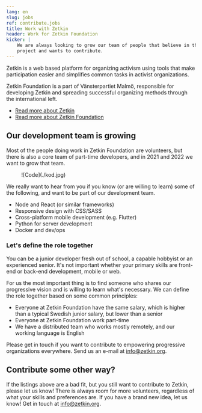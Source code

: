 ```yaml
---
lang: en
slug: jobs
ref: contribute.jobs
title: Work with Zetkin
header: Work for Zetkin Foundation
kicker: |
    We are always looking to grow our team of people that believe in the Zetkin
    project and wants to contribute.
---
```


Zetkin is a web based platform for organizing activism using tools that make
participation easier and simplifies common tasks in activist organizations.

Zetkin Foundation is a part of Vänsterpartiet Malmö, responsible for developing
Zetkin and spreading successful organizing methods through the international left.

* [Read more about Zetkin](/en/zetkin)
* [Read more about Zetkin Foundation](/en/foundation)

## Our development team is growing
Most of the people doing work in Zetkin Foundation are volunteers, but there is
also a core team of part-time developers, and in 2021 and 2022 we want to grow
that team.

<figure markdown="1">
![Code](./kod.jpg)
</figure>

We really want to hear from you if you know (or are willing to learn) some of
the following, and want to be part of our development team.

* Node and React (or similar frameworks)
* Responsive design with CSS/SASS
* Cross-platform mobile development (e.g. Flutter)
* Python for server development
* Docker and dev/ops

### Let's define the role together
You can be a junior developer fresh out of school, a capable hobbyist or an
experienced senior. It's not important whether your primary skills are front-end
or back-end development, mobile or web.

For us the most important thing is to find someone who shares our progressive
vision and is willing to learn what's necessary. We can define the role together
based on some common principles:

* Everyone at Zetkin Foundation have the same salary, which is higher than a
  typical Swedish junior salary, but lower than a senior
* Everyone at Zetkin Foundation work part-time
* We have a distributed team who works mostly remotely, and our working
  language is English

Please get in touch if you want to contribute to empowering progressive
organizations everywhere. Send us an e-mail at [info@zetkin.org](mailto:info@zetkin.org).

## Contribute some other way?
If the listings above are a bad fit, but you still want to contribute to Zetkin,
please let us know! There is always room for more volunteers, regardless of
what your skills and preferences are. If you have a brand new idea, let us know!
Get in touch at [info@zetkin.org](mailto:info@zetkin.org).

